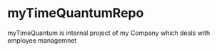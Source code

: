 # myTimeQuantumRepo
myTimeQuantum is internal project of my Company which deals with employee managemnet
